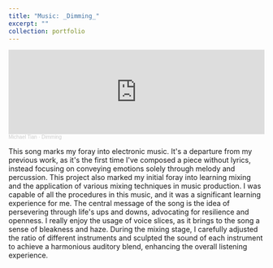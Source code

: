 ```yaml
---
title: "Music: _Dimming_"
excerpt: ""
collection: portfolio
---
```


<iframe width="100%" height="166" scrolling="no" frameborder="no" allow="autoplay" src="https://w.soundcloud.com/player/?url=https%3A//api.soundcloud.com/tracks/1645837170%3Fsecret_token%3Ds-08yAx7Xr3m4&color=%2355686e&auto_play=false&hide_related=false&show_comments=true&show_user=true&show_reposts=false&show_teaser=true"></iframe><div style="font-size: 10px; color: #cccccc;line-break: anywhere;word-break: normal;overflow: hidden;white-space: nowrap;text-overflow: ellipsis; font-family: Interstate,Lucida Grande,Lucida Sans Unicode,Lucida Sans,Garuda,Verdana,Tahoma,sans-serif;font-weight: 100;"><a href="https://soundcloud.com/michael-tian-107880864" title="Michael Tian" target="_blank" style="color: #cccccc; text-decoration: none;">Michael Tian</a> · <a href="https://soundcloud.com/michael-tian-107880864/dimming/s-08yAx7Xr3m4" title="Dimming" target="_blank" style="color: #cccccc; text-decoration: none;">Dimming</a></div>

This song marks my foray into electronic music. It's a departure from my previous work, as it's the first time I've composed a piece without lyrics, instead focusing on conveying emotions solely through melody and percussion. This project also marked my initial foray into learning mixing and the application of various mixing techniques in music production. I was capable of all the procedures in this music, and it was a significant learning experience for me. The central message of the song is the idea of persevering through life's ups and downs, advocating for resilience and openness. I really enjoy the usage of voice slices, as it brings to the song a sense of bleakness and haze. During the mixing stage, I carefully adjusted the ratio of different instruments and sculpted the sound of each instrument to achieve a harmonious auditory blend, enhancing the overall listening experience.
